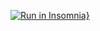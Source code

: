 [![Run in Insomnia}](https://insomnia.rest/images/run.svg)](https://insomnia.rest/run/?label=laVieApi&uri=https%3A%2F%2Fraw.githubusercontent.com%2FNeryVictor%2FtestFiles%2Fmain%2FinsomniaButton)
